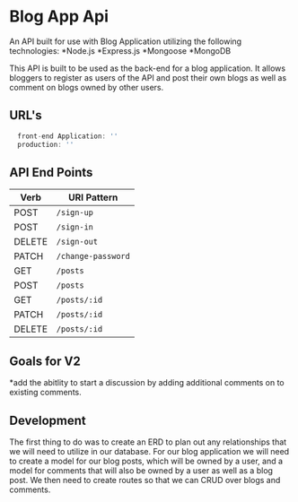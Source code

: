 # Blog App Api

An API built for use with <blog-app-client> Blog Application utilizing the following technologies:
*Node.js
*Express.js
*Mongoose
*MongoDB

This API is built to be used as the back-end for a blog application. It allows bloggers to register as users of the API and post their own blogs as well as comment on blogs owned by other users.

## URL's

```js
  front-end Application: ''
  production: ''
```

## API End Points

| Verb   | URI Pattern            |
|--------|------------------------|
| POST   | `/sign-up`             |
| POST   | `/sign-in`             |
| DELETE | `/sign-out`            |
| PATCH  | `/change-password`     |
| GET    | `/posts`               |
| POST   | `/posts`               |
| GET    | `/posts/:id`           |
| PATCH  | `/posts/:id`           |
| DELETE | `/posts/:id`           |


## Goals for V2
*add the abitlity to start a discussion by adding additional comments on to existing comments.


## Development
  The first thing to do was to create an ERD to plan out any relationships that we will need to utilize in our database.
  For our blog application we will need to create a model for our blog posts, which will be owned by a user, and a model for comments that will also be owned by a user as well as a blog post. We then need to create routes so that we can CRUD over blogs and comments.
